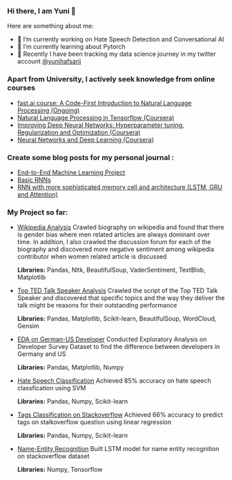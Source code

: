 ### Hi there, I am Yuni 👋



Here are something about me:

- 🔭 I’m currently working on Hate Speech Detection and Conversational AI 
- 🌱 I’m currently learning about Pytorch
- 💬 Recently I have been tracking my data science journey in my twitter account [@yunihafsarii](https://twitter.com/yunihafsarii)

### Apart from University, I actively seek knowledge from online courses
- [fast.ai course: A Code-First Introduction to Natural Language Processing (Ongoing)](https://www.fast.ai/2019/07/08/fastai-nlp/)
- [Natural Language Processing in Tensorflow (Coursera)](https://www.coursera.org/account/accomplishments/verify/KXQYERBDRXVK)
- [Improving Deep Neural Networks: Hyperparameter tuning, Regularization and Optimization (Coursera)](https://www.coursera.org/account/accomplishments/verify/GZCLJKW8PPC8)
- [Neural Networks and Deep Learning (Coursera)](https://www.coursera.org/account/accomplishments/verify/ZYUY9C8Q4ZRA)

### Create some blog posts for my personal journal :
- [End-to-End Machine Learning Project](https://medium.com/@yyunisari158/end-to-end-machine-learning-project-b3387aabde3c)
- [Basic RNNs](https://medium.com/@yyunisari158/basic-rnns-1c4b18d70a3f)
- [RNN with more sophisticated memory cell and architecture (LSTM, GRU and Attention)](https://medium.com/@yyunisari158/rnn-with-more-sophisticated-memory-cell-and-architecture-lstm-gru-and-attention-528fc942d5af)

### My Project so far:
- [Wikipedia Analysis](https://github.com/yunihafsarii/gender-classification-NLP) 
  Crawled biography on wikipedia and found that there is gender bias where men related articles are always dominant over time. In addition, I also crawled the  discussion forum for each of the biography and discovered more negative sentiment among wikipedia contributor when women related article is discussed
  
  **Libraries:** Pandas, Nltk, BeautifulSoup, VaderSentiment, TextBlob, Matplotlib
  
- [Top TED Talk Speaker Analysis](https://github.com/yunihafsarii/TED-Talk-Top-Speaker-analysis-through-NLP-)
  Crawled the script of the Top TED Talk Speaker and discovered that specific topics and the way they deliver the talk might be reasons for their outstanding performance
  
  **Libraries:** Pandas, Matplotlib, Scikit-learn, BeautifulSoup, WordCloud, Gensim
  
- [EDA on German-US Developer](https://github.com/yunihafsarii/US-Developer-VS-German-Developer)
  Conducted Exploratory Analysis on Developer Survey Dataset to find the difference between developers in Germany and US 
  
  **Libraries:** Pandas, Matplotlib, Numpy
  
- [Hate Speech Classification](https://github.com/yunihafsarii/Hate-Speech-Detection)
  Achieved 85% accuracy on hate speech classfication using SVM
  
  **Libraries:** Pandas, Numpy, Scikit-learn
  
- [Tags Classification on Stackoverflow](https://github.com/yunihafsarii/Tag-Prediction-on-StackOverflow)
  Achieved 66% accuracy to predict tags on stalkoverflow question using linear regression 

  **Libraries:** Pandas, Numpy, Scikit-learn
  
- [Name-Entity Recognition](https://github.com/yunihafsarii/Name-Entity-Recognition)
  Built LSTM model for name entity recognition on stackoverflow dataset 
  
  **Libraries:** Numpy, Tensorflow 
  

